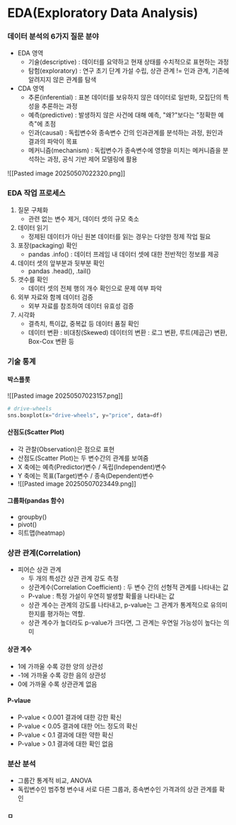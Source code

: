 # EDA(Exploratory Data Analysis)

### 데이터 분석의 6가지 질문 분야
- EDA 영역
	- 기술(descriptive) : 데이터를 요약하고 현재 상태를 수치적으로 표현하는 과정
	- 탐험(exploratory) : 연구 초기 단계 가설 수립, 상관 관계 != 인과 관계, 기존에 알려지지 않은 관계를 탐색
- CDA 영역
	- 추론(inferential) : 표본 데이터를 보유하지 않은 데이터로 일반화, 모집단의 특성을 추론하는 과정
	- 예측(predictive) : 발생하지 않은 사건에 대해 예측, "왜?"보다는 "정확한 예측"에 초점
	- 인과(causal) : 독립변수와 종속변수 간의 인과관계를 분석하는 과정, 원인과 결과의 파악이 목표
	- 메커니즘(mechanism) : 독립변수가 종속변수에 영향을 미치는 메커니즘을 분석하는 과정, 공식 기반 제어 모델링에 활용

![[Pasted image 20250507022320.png]]

### EDA 작업 프로세스
1. 질문 구체화
	- 관련 없는 변수 제거, 데이터 셋의 규모 축소 
2. 데이터 읽기
	- 정제된 데이터가 아닌 원본 데이터를 읽는 경우는 다양한 정제 작업 필요
3. 포장(packaging) 확인
	- pandas .info() : 데이터 프레임 내 데이터 셋에 대한 전반적인 정보를 제공
4. 데이터 셋의 앞부분과 뒷부분 확인
	- pandas .head(), .tail()
5. 갯수를 확인
	- 데이터 셋의 전체 행의 개수 확인으로 문제 여부 파악
6. 외부 자료와 함께 데이터 검증
	- 외부 자료를 참조하여 데이터 유효성 검증
7. 시각화
	- 결측치, 특이값, 중복값 등 데이터 품질 확인
	- 데이터 변환 : 비대칭(Skewed) 데이터의 변환 : 로그 변환, 루트(제곱근) 변환, Box-Cox 변환 등

### 기술 통계
#### 박스플롯
![[Pasted image 20250507023157.png]]
```python
# drive-wheels
sns.boxplot(x="drive-wheels", y="price", data=df)
```


#### 산점도(Scatter Plot)
- 각 관찰(Observation)은 점으로 표현
- 산점도(Scatter Plot)는 두 변수간의 관계를 보여줌
- X 축에는 예측(Predictor)변수 / 독립(Independent)변수
- Y 축에는 목표(Target)변수 / 종속(Dependent)변수
- ![[Pasted image 20250507023449.png]]
#### 그룹화(pandas 함수)
- groupby()
- pivot()
- 히트맵(heatmap)

### 상관 관계(Correlation)
- 피어슨 상관 관계
	- 두 개의 특성간 상관 관계 강도 측정
	- 상관계수(Correlation Coefficient) : 두 변수 간의 선형적 관계를 나타내는 값
	- P-value : 특정 가설이 우연히 발생할 확률을 나타내는 값
	- 상관 계수는 관계의 강도를 나타내고, p-value는 그 관계가 통계적으로 유의미한지를 평가하는 역할. 
	- 상관 계수가 높더라도 p-value가 크다면, 그 관계는 우연일 가능성이 높다는 의미

#### 상관 계수
- 1에 가까울 수록 강한 양의 상관성
- -1에 가까울 수록 강한 음의 상관성
- 0에 가까울 수록 상관관계 없음

#### P-vlaue
- P-value < 0.001 결과에 대한 강한 확신 
-  P-value < 0.05 결과에 대한 어느 정도의 확신 
- P-value < 0.1 결과에 대한 약한 확신 
- P-value > 0.1 결과에 대한 확인 없음

### 분산 분석
- 그룹간 통계적 비교, ANOVA
- 독립변수인 범주형 변수내 서로 다른 그룹과, 종속변수인 가격과의 상관 관계를 확인

#### ㅁ